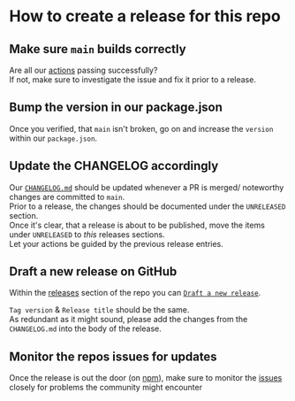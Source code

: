 # How to create a release for this repo

## Make sure `main` builds correctly

Are all our [actions](https://github.com/rnmapbox/maps/actions) passing successfully?  
If not, make sure to investigate the issue and fix it prior to a release.

## Bump the version in our package.json

Once you verified, that `main` isn't broken, go on and increase the `version` within our `package.json`.

## Update the CHANGELOG accordingly

Our [`CHANGELOG.md`](https://github.com/rnmapbox/maps/blob/main/CHANGELOG.md) should be updated whenever a PR is merged/ noteworthy changes are committed to `main`.  
Prior to a release, the changes should be documented under the `UNRELEASED` section.  
Once it's clear, that a release is about to be published, move the items under `UNRELEASED` to _this_ releases sections.  
Let your actions be guided by the previous release entries.

## Draft a new release on GitHub

Within the [releases](https://github.com/rnmapbox/maps/releases) section of the repo you can [`Draft a new release`](https://github.com/rnmapbox/maps/releases/new).

`Tag version` & `Release title` should be the same.  
As redundant as it might sound, please add the changes from the `CHANGELOG.md` into the body of the release.

## Monitor the repos issues for updates

Once the release is out the door (on [npm](https://www.npmjs.com/package/@rnmapbox/maps)), make sure to monitor the [issues](https://github.com/rnmapbox/maps/issues) closely for problems the community might encounter
